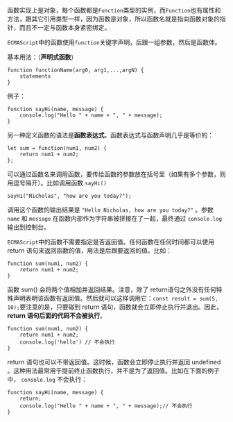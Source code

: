 函数实现上是对象，每个函数都是`Function`类型的实例，而`Function`也有属性和方法，跟其它引用类型一样，因为函数是对象，所以函数名就是指向函数对象的指针，而且不一定与函数本身紧密绑定。

`ECMAScript`中的函数使用`function`关键字声明，后跟一组参数，然后是函数体。

基本用法：（**声明式函数**）

```
function functionName(arg0, arg1,...,argN) {
	statements
}
```

例子：

```
function sayHi(name, message) {
	console.log("Hello " + name + ", " + message);
}
```

另一种定义函数的语法是**函数表达式**。函数表达式与函数声明几乎是等价的：

```
let sum = function(num1, num2) {
	return num1 + num2;
};
```

可以通过函数名来调用函数，要传给函数的参数放在括号里（如果有多个参数，则用逗号隔开）。比如调用函数 `sayHi() `

```
sayHi("Nicholas", "how are you today?");
```

调用这个函数的输出结果是 `"Hello Nicholas, how are you today?"` 。参数 `name` 和 `message` 在函数内部作为字符串被拼接在了一起，最终通过 `console.log` 输出到控制台。

`ECMAScript`中的函数不需要指定是否返回值。任何函数在任何时间都可以使用 return 语句来返回函数的值，用法是后跟要返回的值。比如：

```
function sum(num1, num2) {
	return num1 + num2;
}
```

函数 sum() 会将两个值相加并返回结果。注意，除了 return语句之外没有任何特殊声明表明该函数有返回值。然后就可以这样调用它：`const result = sum(5, 10);`要注意的是，只要碰到 return 语句，函数就会立即停止执行并退出。因此， **return 语句后面的代码不会被执行**。

```
function sum(num1, num2) {
	return num1 + num2;
	console.log('hello') // 不会执行
}
```

return 语句也可以不带返回值。这时候，函数会立即停止执行并返回 undefined 。这种用法最常用于提前终止函数执行，并不是为了返回值。比如在下面的例子中， `console.log` 不会执行：

```
function sayHi(name, message) {
	return;
	console.log("Hello " + name + ", " + message);// 不会执行
}
```

